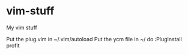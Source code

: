 # vim-stuff
My vim stuff

Put the plug.vim in ~/.vim/autoload
Put the ycm file in ~/
do :PlugInstall
profit
